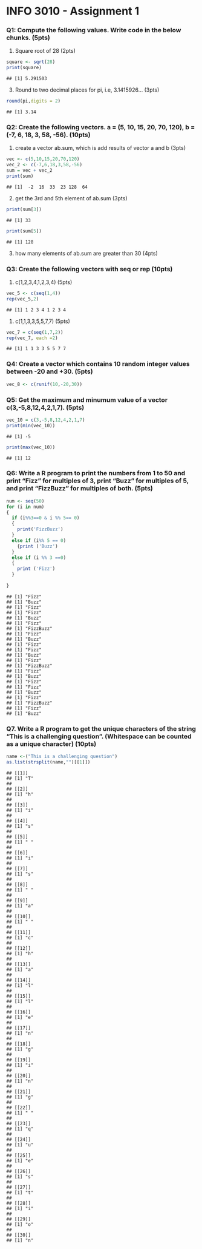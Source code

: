 INFO 3010 - Assignment 1
================



### Q1: Compute the following values. Write code in the below chunks. (5pts)

1)  Square root of 28 (2pts)

``` r
square <- sqrt(28)
print(square)
```

    ## [1] 5.291503

3)  Round to two decimal places for pi, i.e, 3.1415926… (3pts)

``` r
round(pi,digits = 2)
```

    ## [1] 3.14

### Q2: Create the following vectors. a = (5, 10, 15, 20, 70, 120), b = (-7, 6, 18, 3, 58, -56). (10pts)

1)  create a vector ab.sum, which is add results of vector a and b
    (3pts)

``` r
vec <- c(5,10,15,20,70,120)
vec_2 <- c(-7,6,18,3,58,-56)
sum = vec + vec_2
print(sum)
```

    ## [1]  -2  16  33  23 128  64

2)  get the 3rd and 5th element of ab.sum (3pts)

``` r
print(sum[3])
```

    ## [1] 33

``` r
print(sum[5])
```

    ## [1] 128

3)  how many elements of ab.sum are greater than 30 (4pts)

### Q3: Create the following vectors with seq or rep (10pts)

1)  c(1,2,3,4,1,2,3,4) (5pts)

``` r
vec_5 <- c(seq(1,4))
rep(vec_5,2)
```

    ## [1] 1 2 3 4 1 2 3 4

1)  c(1,1,3,3,5,5,7,7) (5pts)

``` r
vec_7 = c(seq(1,7,2))
rep(vec_7, each =2)
```

    ## [1] 1 1 3 3 5 5 7 7

### Q4: Create a vector which contains 10 random integer values between -20 and +30. (5pts)

``` r
vec_8 <- c(runif(10,-20,30))
```

### Q5: Get the maximum and minumum value of a vector c(3,-5,8,12,4,2,1,7). (5pts)

``` r
vec_10 = c(3,-5,8,12,4,2,1,7)
print(min(vec_10))
```

    ## [1] -5

``` r
print(max(vec_10))
```

    ## [1] 12

### Q6: Write a R program to print the numbers from 1 to 50 and print “Fizz” for multiples of 3, print “Buzz” for multiples of 5, and print “FizzBuzz” for multiples of both. (5pts)

``` r
num <- seq(50)
for (i in num)
{
  if (i%%3==0 & i %% 5== 0)
  {
    print('FizzBuzz')
  }
  else if (i%% 5 == 0)
    {print ('Buzz')
  }
  else if (i %% 3 ==0)
  {
    print ('Fizz')
  }
  
}
```

    ## [1] "Fizz"
    ## [1] "Buzz"
    ## [1] "Fizz"
    ## [1] "Fizz"
    ## [1] "Buzz"
    ## [1] "Fizz"
    ## [1] "FizzBuzz"
    ## [1] "Fizz"
    ## [1] "Buzz"
    ## [1] "Fizz"
    ## [1] "Fizz"
    ## [1] "Buzz"
    ## [1] "Fizz"
    ## [1] "FizzBuzz"
    ## [1] "Fizz"
    ## [1] "Buzz"
    ## [1] "Fizz"
    ## [1] "Fizz"
    ## [1] "Buzz"
    ## [1] "Fizz"
    ## [1] "FizzBuzz"
    ## [1] "Fizz"
    ## [1] "Buzz"

### Q7. Write a R program to get the unique characters of the string “This is a challenging question”. (Whitespace can be counted as a unique character) (10pts)

``` r
name <-("This is a challenging question")
as.list(strsplit(name,"")[[1]])
```

    ## [[1]]
    ## [1] "T"
    ## 
    ## [[2]]
    ## [1] "h"
    ## 
    ## [[3]]
    ## [1] "i"
    ## 
    ## [[4]]
    ## [1] "s"
    ## 
    ## [[5]]
    ## [1] " "
    ## 
    ## [[6]]
    ## [1] "i"
    ## 
    ## [[7]]
    ## [1] "s"
    ## 
    ## [[8]]
    ## [1] " "
    ## 
    ## [[9]]
    ## [1] "a"
    ## 
    ## [[10]]
    ## [1] " "
    ## 
    ## [[11]]
    ## [1] "c"
    ## 
    ## [[12]]
    ## [1] "h"
    ## 
    ## [[13]]
    ## [1] "a"
    ## 
    ## [[14]]
    ## [1] "l"
    ## 
    ## [[15]]
    ## [1] "l"
    ## 
    ## [[16]]
    ## [1] "e"
    ## 
    ## [[17]]
    ## [1] "n"
    ## 
    ## [[18]]
    ## [1] "g"
    ## 
    ## [[19]]
    ## [1] "i"
    ## 
    ## [[20]]
    ## [1] "n"
    ## 
    ## [[21]]
    ## [1] "g"
    ## 
    ## [[22]]
    ## [1] " "
    ## 
    ## [[23]]
    ## [1] "q"
    ## 
    ## [[24]]
    ## [1] "u"
    ## 
    ## [[25]]
    ## [1] "e"
    ## 
    ## [[26]]
    ## [1] "s"
    ## 
    ## [[27]]
    ## [1] "t"
    ## 
    ## [[28]]
    ## [1] "i"
    ## 
    ## [[29]]
    ## [1] "o"
    ## 
    ## [[30]]
    ## [1] "n"
